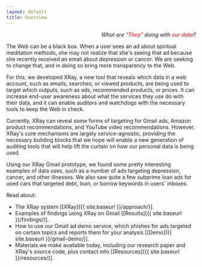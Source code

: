 ```yaml
---
layout: default
title: Overview
---
```


<p class="message" align="right">
  <i>What are <font color="red">"They"</font> doing with
     <font color="red">our data</font>?</i>
</p>

The Web can be a black box. When a user sees an ad about spiritual
meditation methods, she may not realize that she's seeing that ad
because she recently received an email about depression or cancer.
We are seeking to change that, and in doing so bring more transparency
to the Web.

For this, we developed XRay, a new tool that reveals which
data in a web account, such as emails, searches, or viewed products,
are being used to target which outputs, such as ads, recommended
products, or prices.  It can increase end-user awareness about
what the services they use do with their data, and it can enable auditors
and watchdogs with the necessary tools to keep the Web in check.

Currently, XRay can reveal some forms of targeting for Gmail ads,
Amazon product recommendations, and YouTube video recommendations.
However, XRay's core mechanisms are largely service-agnostic, providing
the necessary building blocks that we hope will enable a new generation
of auditing tools that will help lift the curtain on how our personal
data is being used.

Using our XRay Gmail prototype, we found some pretty interesting
examples of data uses, such as a number of ads targeting depression,
cancer, and other illnesses.  We also saw quite a few subprime loan ads
for used cars that targeted debt, loan, or borrow keywords in users'
inboxes.

<!--
Privacy has all but disappeared in today's data-driven world.
This is due to users who are often too eager to share their data online
and Web services that are too eager to collect and use their information.
Our approach is to <font color="blue"><b>increase transparency</b></font>
of what Web services do with users' data -- what data they collect, for what
purposes they are using it, and with whom they share it -- thereby empowering
users, and auditors on their behalf, to reach informed conclusions about
the services they use.  We are releasing <font color="blue"><b>XRay</b></font>,
a first tool that reveals how Web services use our data (such as emails or
searches) to target various outputs (such as ads or recommendations).
-->

Read about:

* The XRay system [[XRay]({{ site.baseurl }}/approach/)].
* Examples of findings using XRay on Gmail [[Results]({{ site.baseurl }}/findings/)].
* How to use our Gmail ad demo service, which phishes for ads
targeted on certain topics and reports them for your analysis
[[Demo]({{ site.baseurl }}/gmail-demo/)].
* Materials we make available today, including our research paper
and XRay's source code, plus contact info [[Resources]({{ site.baseurl }}/resources/)].

